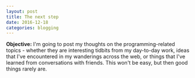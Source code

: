 ```yaml
---
layout: post
title: The next step
date: 2016-12-18
categories: blogging
---
```

**Objective:** I'm going to post my thoughts on the programming-related topics - whether they are interesting tidbits from my day-to-day work, ideas that I've encountered in my wanderings across the web, or things that I've learned from conversations with friends. This won't be easy, but then good things rarely are.
